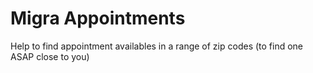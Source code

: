 # Migra Appointments

Help to find appointment availables in a range of zip codes (to find one ASAP close to you)
